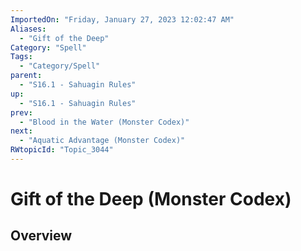 ```yaml
---
ImportedOn: "Friday, January 27, 2023 12:02:47 AM"
Aliases:
  - "Gift of the Deep"
Category: "Spell"
Tags:
  - "Category/Spell"
parent:
  - "S16.1 - Sahuagin Rules"
up:
  - "S16.1 - Sahuagin Rules"
prev:
  - "Blood in the Water (Monster Codex)"
next:
  - "Aquatic Advantage (Monster Codex)"
RWtopicId: "Topic_3044"
---
```

# Gift of the Deep (Monster Codex)
## Overview
